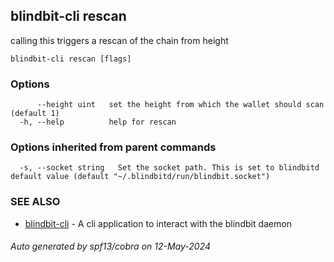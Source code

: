 ## blindbit-cli rescan

calling this triggers a rescan of the chain from height

```
blindbit-cli rescan [flags]
```

### Options

```
      --height uint   set the height from which the wallet should scan (default 1)
  -h, --help          help for rescan
```

### Options inherited from parent commands

```
  -s, --socket string   Set the socket path. This is set to blindbitd default value (default "~/.blindbitd/run/blindbit.socket")
```

### SEE ALSO

* [blindbit-cli](blindbit-cli.md)	 - A cli application to interact with the blindbit daemon

###### Auto generated by spf13/cobra on 12-May-2024
